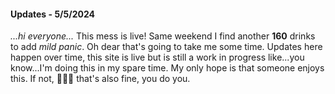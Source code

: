 #### Updates - 5/5/2024
_...hi everyone..._
This mess is live! Same weekend I find another **160** drinks to add _mild panic_. Oh dear that's going to take me some time. Updates here happen over time, this site is live but is still a work in progress like...you know...I'm doing this in my spare time. My only hope is that someone enjoys this. If not, 🤷🏻‍♀️ that's also fine, you do you.